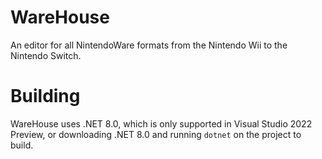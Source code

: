 # WareHouse
An editor for all NintendoWare formats from the Nintendo Wii to the Nintendo Switch.

# Building
WareHouse uses .NET 8.0, which is only supported in Visual Studio 2022 Preview, or downloading .NET 8.0 and running `dotnet` on the project to build.